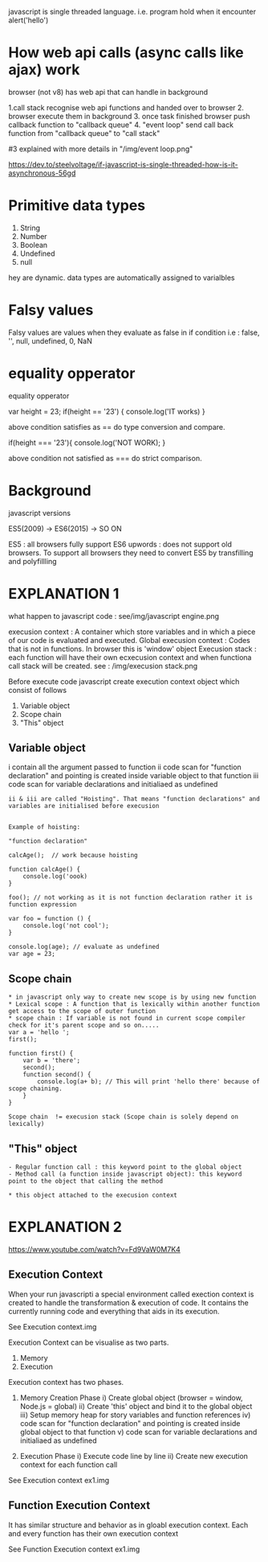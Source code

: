 javascript is single threaded language. i.e. program hold when it encounter alert('hello')

# How web api calls (async calls like ajax) work 

browser (not v8) has web api that can handle in background

1.call stack recognise web api functions and handed over to browser
2. browser execute them in background 
3. once task finished browser push callback function to "callback queue"
4. "event loop" send call back function from "callback queue" to "call stack"

#3 explained with more details in "/img/event loop.png"

https://dev.to/steelvoltage/if-javascript-is-single-threaded-how-is-it-asynchronous-56gd




#  Primitive data types 
1. String
2. Number
3. Boolean
4. Undefined
5. null

hey are dynamic. data types are automatically assigned to varialbles

#  Falsy values 
Falsy values are values when they evaluate as false in if condition
i.e : false, '', null, undefined, 0, NaN

# equality opperator
equality opperator

var height = 23;
if(height == '23') {
    console.log('IT works)
}

above condition satisfies as == do type conversion and compare.


if(height === '23'){
    console.log('NOT WORK);
}

above condition not satisfied as === do strict comparison.

# Background

javascript versions

ES5(2009) -> ES6(2015) -> SO ON

ES5 : all browsers fully support
ES6 upwords : does not support old browsers. To support all browsers they need to convert ES5 by transfilling and polyfillling

#  EXPLANATION 1
what happen to javascript code : see/img/javascript engine.png

execusion context : A container which store variables and in which a piece of our code is evaluated and executed.
Global execusion context : Codes that is not in functions. In browser this is 'window' object
Execusion stack : each function will have their own ecxecusion context and when functiona call stack will be created. see : /img/execusion stack.png

Before execute code javascript create execution context object which consist of follows
1. Variable object
2. Scope chain
3. "This" object

## Variable object
   i contain all the argument passed to function
   ii code scan for "function declaration" and pointing is created inside variable object to that function
   iii code scan for variable declarations and initialiaed as undefined

    ii & iii are called "Hoisting". That means "function declarations" and variables are initialised before execusion


    Example of hoisting:

    "function declaration"

    calcAge();  // work because hoisting

    function calcAge() {
        console.log('oook)
    }

    foo(); // not working as it is not function declaration rather it is function expression

    var foo = function () {
        console.log('not cool');
    }

    console.log(age); // evaluate as undefined
    var age = 23;


## Scope chain

    * in javascript only way to create new scope is by using new function
    * Lexical scope : A function that is lexically within another function get access to the scope of outer function
    * scope chain : If variable is not found in current scope compiler check for it's parent scope and so on.....
    var a = 'hello ';
    first();

    function first() {
        var b = 'there';
        second();
        function second() {
            console.log(a+ b); // This will print 'hello there' because of scope chaining.
        }
    }

    Scope chain  != execusion stack (Scope chain is solely depend on lexically)

## "This" object
    - Regular function call : this keyword point to the global object
    - Method call (a function inside javascript object): this keyword point to the object that calling the method

    * this object attached to the execusion context
    
# EXPLANATION 2

https://www.youtube.com/watch?v=Fd9VaW0M7K4

## Execution Context

When your run javascripti a special environment called exection context is created to handle the transformation & execution of code. It contains the currently running code and everything that aids in its execution.

See Execution context.img

Execution Context can be visualise as two parts.
1. Memory
2. Execution

Execution context has two phases.

1. Memory Creation Phase
 i) Create global object (browser = window, Node.js = global)
 ii) Create 'this' object and bind it to the global object
 iii) Setup memory heap for story variables and function references
 iv) code scan for "function declaration" and pointing is created inside global object to that function
 v) code scan for variable declarations and initialiaed as undefined
 
2. Execution Phase
 i) Execute code line by line
 ii) Create new execution context for each function call
 
See Execution context ex1.img

## Function Execution Context   

It has similar structure and behavior as in gloabl execution context. Each and every function has their own execution context

See Function Execution context ex1.img
